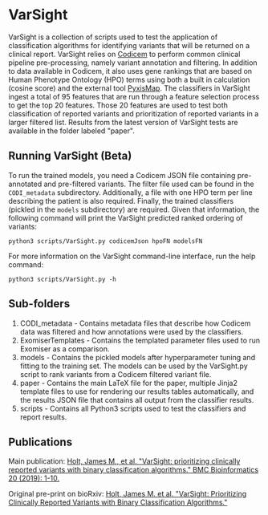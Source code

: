 # VarSight

VarSight is a collection of scripts used to test the application of classification algorithms for identifying variants that will be returned on a clinical report.  VarSight relies on [Codicem](http://envisiongenomics.com/codicem-analysis-platform/) to perform common clinical pipeline pre-processing, namely variant annotation and filtering.  In addition to data available in Codicem, it also uses gene rankings that are based on Human Phenotype Ontology (HPO) terms using both a built in calculation (cosine score) and the external tool [PyxisMap](https://github.com/HudsonAlpha/LayeredGraph).  The classifiers in VarSight ingest a total of 95 features that are run through a feature selection process to get the top 20 features.  Those 20 features are used to test both classification of reported variants and prioritization of reported variants in a larger filtered list.  Results from the latest version of VarSight tests are available in the folder labeled "paper".

## Running VarSight (Beta)
To run the trained models, you need a Codicem JSON file containing pre-annotated and pre-filtered variants.  The filter file used can be found in the `CODI_metadata` subdirectory.  Additionally, a file with one HPO term per line describing the patient is also required.  Finally, the trained classifiers (pickled in the `models` subdirectory) are required.  Given that information, the following command will print the VarSight predicted ranked ordering of variants:
```
python3 scripts/VarSight.py codicemJson hpoFN modelsFN
```

For more information on the VarSight command-line interface, run the help command:
```
python3 scripts/VarSight.py -h
```

## Sub-folders
1. CODI_metadata - Contains metadata files that describe how Codicem data was filtered and how annotations were used by the classifiers.
2. ExomiserTemplates - Contains the templated parameter files used to run Exomiser as a comparison.
3. models - Contains the pickled models after hyperparameter tuning and fitting to the training set.  The models can be used by the VarSight.py script to rank variants from a Codicem filtered variant file.
4. paper - Contains the main LaTeX file for the paper, multiple Jinja2 template files to use for rendering our results tables automatically, and the results JSON file that contains all output from the classifier results.
5. scripts - Contains all Python3 scripts used to test the classifiers and report results.

## Publications

Main publication: [Holt, James M., et al. "VarSight: prioritizing clinically reported variants with binary classification algorithms." BMC Bioinformatics 20 (2019): 1-10.](https://bmcbioinformatics.biomedcentral.com/articles/10.1186/s12859-019-3026-8)

Original pre-print on bioRxiv: [Holt, James M. et al. "VarSight: Prioritizing Clinically Reported Variants with Binary Classification Algorithms."](https://www.biorxiv.org/content/10.1101/532440v2)

